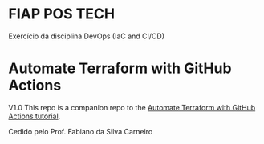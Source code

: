 # FIAP POS TECH
Exercício da disciplina DevOps (IaC and CI/CD)

# Automate Terraform with GitHub Actions
V1.0
This repo is a companion repo to the [Automate Terraform with GitHub Actions tutorial](https://developer.hashicorp.com/terraform/tutorials/automation/github-actions).

Cedido pelo Prof. Fabiano da Silva Carneiro